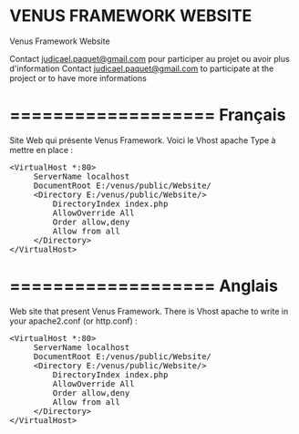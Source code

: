 VENUS FRAMEWORK WEBSITE
=======================

Venus Framework Website

Contact judicael.paquet@gmail.com pour participer au projet ou avoir plus d'information
Contact judicael.paquet@gmail.com to participate at the project or to have more informations

===================
Français
===================

Site Web qui présente Venus Framework. Voici le Vhost apache Type à mettre en place :

<pre>
&lt;VirtualHost *:80&gt;
     ServerName localhost
     DocumentRoot E:/venus/public/Website/
     &lt;Directory E:/venus/public/Website/&gt;
         DirectoryIndex index.php
         AllowOverride All
         Order allow,deny
         Allow from all
     &lt;/Directory&gt;
&lt;/VirtualHost&gt;
</pre>

===================
Anglais
===================

Web site that present Venus Framework. There is Vhost apache to write in your apache2.conf (or http.conf) :

<pre>
&lt;VirtualHost *:80&gt;
     ServerName localhost
     DocumentRoot E:/venus/public/Website/
     &lt;Directory E:/venus/public/Website/&gt;
         DirectoryIndex index.php
         AllowOverride All
         Order allow,deny
         Allow from all
     &lt;/Directory&gt;
&lt;/VirtualHost&gt;
</pre>
